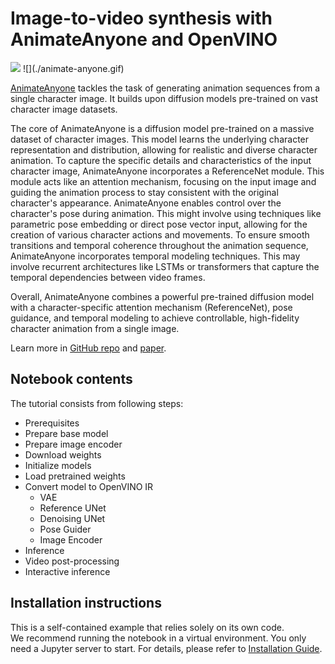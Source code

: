 # Image-to-video synthesis with AnimateAnyone and OpenVINO

<img referrerpolicy="no-referrer-when-downgrade" src="https://static.scarf.sh/a.png?x-pxid=5b5a4db0-7875-4bfb-bdbd-01698b5b1a77&file=notebooks/animate-anyone/README.md" />
![](./animate-anyone.gif)

[AnimateAnyone](https://arxiv.org/pdf/2311.17117.pdf) tackles the task of generating animation sequences from a single character image. It builds upon diffusion models pre-trained on vast character image datasets.

The core of AnimateAnyone is a diffusion model pre-trained on a massive dataset of character images. This model learns the underlying character representation and distribution, allowing for realistic and diverse character animation.
To capture the specific details and characteristics of the input character image, AnimateAnyone incorporates a ReferenceNet module. This module acts like an attention mechanism, focusing on the input image and guiding the animation process to stay consistent with the original character's appearance. AnimateAnyone enables control over the character's pose during animation. This might involve using techniques like parametric pose embedding or direct pose vector input, allowing for the creation of various character actions and movements. To ensure smooth transitions and temporal coherence throughout the animation sequence, AnimateAnyone incorporates temporal modeling techniques. This may involve recurrent architectures like LSTMs or transformers that capture the temporal dependencies between video frames.

Overall, AnimateAnyone combines a powerful pre-trained diffusion model with a character-specific attention mechanism (ReferenceNet), pose guidance, and temporal modeling to achieve controllable, high-fidelity character animation from a single image.

Learn more in [GitHub repo](https://github.com/MooreThreads/Moore-AnimateAnyone) and [paper](https://arxiv.org/pdf/2311.17117.pdf).

## Notebook contents
The tutorial consists from following steps:
- Prerequisites
- Prepare base model
- Prepare image encoder
- Download weights
- Initialize models
- Load pretrained weights
- Convert model to OpenVINO IR
    - VAE
    - Reference UNet
    - Denoising UNet
    - Pose Guider
    - Image Encoder
- Inference
- Video post-processing
- Interactive inference

## Installation instructions
This is a self-contained example that relies solely on its own code.</br>
We recommend running the notebook in a virtual environment. You only need a Jupyter server to start.
For details, please refer to [Installation Guide](../../README.md).